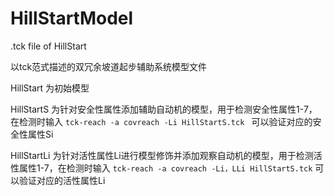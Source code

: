 # HillStartModel
.tck file of HillStart

以tck范式描述的双冗余坡道起步辅助系统模型文件

HillStart 为初始模型

HillStartS 为针对安全性属性添加辅助自动机的模型，用于检测安全性属性1-7，在检测时输入 
`tck-reach -a covreach -Li HillStartS.tck `
可以验证对应的安全性属性Si

HillStartLi 为针对活性属性Li进行模型修饰并添加观察自动机的模型，用于检测活性属性1-7，在检测时输入 
`tck-reach -a covreach -Li，LLi HillStartS.tck`
可以验证对应的活性属性Li
